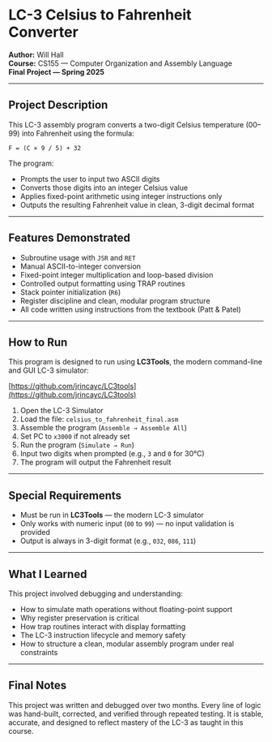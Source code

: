 # LC-3 Celsius to Fahrenheit Converter

**Author:** Will Hall  
**Course:** CS155 — Computer Organization and Assembly Language  
**Final Project — Spring 2025**

---

##  Project Description

This LC-3 assembly program converts a two-digit Celsius temperature (00–99) into Fahrenheit using the formula:

```
F = (C × 9 / 5) + 32
```

The program:
- Prompts the user to input two ASCII digits
- Converts those digits into an integer Celsius value
- Applies fixed-point arithmetic using integer instructions only
- Outputs the resulting Fahrenheit value in clean, 3-digit decimal format

---

##  Features Demonstrated

- Subroutine usage with `JSR` and `RET`
- Manual ASCII-to-integer conversion
- Fixed-point integer multiplication and loop-based division
- Controlled output formatting using TRAP routines
- Stack pointer initialization (`R6`)
- Register discipline and clean, modular program structure
- All code written using instructions from the textbook (Patt & Patel)

---

##  How to Run

This program is designed to run using **LC3Tools**, the modern command-line and GUI LC-3 simulator:

[https://github.com/jrincayc/LC3tools](https://github.com/jrincayc/LC3tools)

1. Open the LC-3 Simulator
2. Load the file: `celsius_to_fahrenheit_final.asm`
3. Assemble the program (`Assemble → Assemble All`)
4. Set PC to `x3000` if not already set
5. Run the program (`Simulate → Run`)
6. Input two digits when prompted (e.g., `3` and `0` for 30°C)
7. The program will output the Fahrenheit result


---

##  Special Requirements

- Must be run in **LC3Tools** — the modern LC-3 simulator
- Only works with numeric input (`00` to `99`) — no input validation is provided
- Output is always in 3-digit format (e.g., `032`, `086`, `111`)

---

##  What I Learned

This project involved debugging and understanding:
- How to simulate math operations without floating-point support
- Why register preservation is critical
- How trap routines interact with display formatting
- The LC-3 instruction lifecycle and memory safety
- How to structure a clean, modular assembly program under real constraints

---

##  Final Notes

This project was written and debugged over two months. Every line of logic was hand-built, corrected, and verified through repeated testing. It is stable, accurate, and designed to reflect mastery of the LC-3 as taught in this course.

